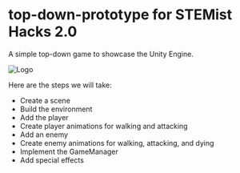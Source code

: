 # top-down-prototype for STEMist Hacks 2.0

А simple top-down game to showcase the Unity Engine. 

![Logo](https://raw.githubusercontent.com/dmitry-ivashenko/top-down-prototype/main/preview.gif)

Here are the steps we will take:

- Create a scene
- Build the environment
- Add the player
- Create player animations for walking and attacking
- Add an enemy
- Create enemy animations for walking, attacking, and dying
- Implement the GameManager
- Add special effects
